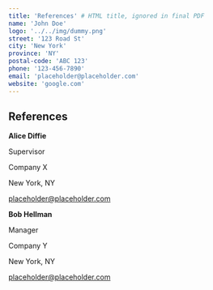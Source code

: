 ```yaml
---
title: 'References' # HTML title, ignored in final PDF
name: 'John Doe'
logo: '../../img/dummy.png'
street: '123 Road St'
city: 'New York'
province: 'NY'
postal-code: 'ABC 123'
phone: '123-456-7890'
email: 'placeholder@placeholder.com'
website: 'google.com'
---
```


## References

**Alice Diffie**

Supervisor

Company X

New York, NY

placeholder@placeholder.com

**Bob Hellman**

Manager

Company Y

New York, NY

placeholder@placeholder.com

